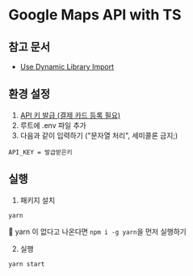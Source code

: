 # Google Maps API with TS

## 참고 문서

- [Use Dynamic Library Import](https://developers.google.com/maps/documentation/javascript/load-maps-js-api)

## 환경 설정

1. [API 키 발급 (결제 카드 등록 필요)](https://developers.google.com/maps/documentation/javascript/cloud-setup?hl=ko)
2. 루트에 .env 파일 추가
3. 다음과 같이 입력하기 ("문자열 처리", 세미콜론 금지;)

```
API_KEY = 발급받은키
```

## 실행

1. 패키지 설치

```
yarn
```

🤔 yarn 이 없다고 나온다면 `npm i -g yarn`을 먼저 실행하기

2. 실행

```
yarn start
```
